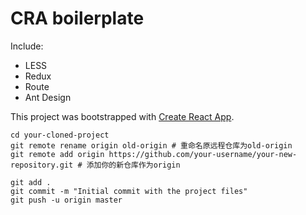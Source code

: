 # CRA boilerplate

Include:
- LESS
- Redux
- Route
- Ant Design



This project was bootstrapped with [Create React App](https://github.com/facebook/create-react-app).

```
cd your-cloned-project
git remote rename origin old-origin # 重命名原远程仓库为old-origin
git remote add origin https://github.com/your-username/your-new-repository.git # 添加你的新仓库作为origin

git add .
git commit -m "Initial commit with the project files"
git push -u origin master
```